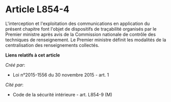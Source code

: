 # Article L854-4

L'interception et l'exploitation des communications en application du présent chapitre font l'objet de dispositifs de
traçabilité organisés par le Premier ministre après avis de la Commission nationale de contrôle des techniques de
renseignement. Le Premier ministre définit les modalités de la centralisation des renseignements collectés.

**Liens relatifs à cet article**

_Créé par_:

  - Loi n°2015-1556 du 30 novembre 2015 - art. 1

_Cité par_:

  - Code de la sécurité intérieure - art. L854-9 (M)
